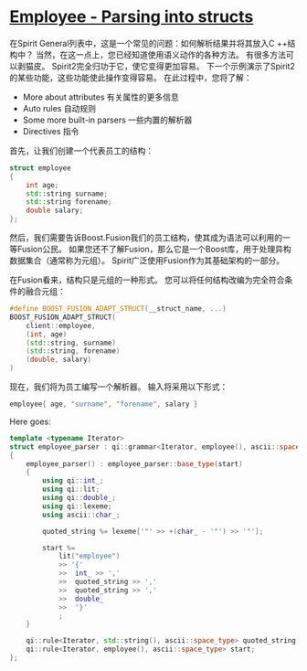 # [Employee - Parsing into structs](https://www.boost.org/doc/libs/1_73_0/libs/spirit/doc/html/spirit/qi/tutorials/employee___parsing_into_structs.html)

在Spirit General列表中，这是一个常见的问题：如何解析结果并将其放入C ++结构中？ 当然，在这一点上，您已经知道使用语义动作的各种方法。 有很多方法可以剥猫皮。 Spirit2完全归功于它，使它变得更加容易。 下一个示例演示了Spirit2的某些功能，这些功能使此操作变得容易。 在此过程中，您将了解：

- More about attributes 有关属性的更多信息
- Auto rules 自动规则
- Some more built-in parsers 一些内置的解析器
- Directives 指令


首先，让我们创建一个代表员工的结构：


```C++
struct employee
{
    int age;
    std::string surname;
    std::string forename;
    double salary;
};
```

然后，我们需要告诉Boost.Fusion我们的员工结构，使其成为语法可以利用的一等Fusion公民。 如果您还不了解Fusion，那么它是一个Boost库，用于处理异构数据集合（通常称为元组）。 Spirit广泛使用Fusion作为其基础架构的一部分。

在Fusion看来，结构只是元组的一种形式。 您可以将任何结构改编为完全符合条件的融合元组：

```C++
#define BOOST_FUSION_ADAPT_STRUCT(__struct_name, ...)
BOOST_FUSION_ADAPT_STRUCT(
    client::employee,
    (int, age)
    (std::string, surname)
    (std::string, forename)
    (double, salary)
)
```

现在，我们将为员工编写一个解析器。 输入将采用以下形式：

```C++
employee{ age, "surname", "forename", salary }
```

Here goes:

```C++
template <typename Iterator>
struct employee_parser : qi::grammar<Iterator, employee(), ascii::space_type>
{
    employee_parser() : employee_parser::base_type(start)
    {
        using qi::int_;
        using qi::lit;
        using qi::double_;
        using qi::lexeme;
        using ascii::char_;

        quoted_string %= lexeme['"' >> +(char_ - '"') >> '"'];

        start %=
            lit("employee")
            >> '{'
            >>  int_ >> ','
            >>  quoted_string >> ','
            >>  quoted_string >> ','
            >>  double_
            >>  '}'
            ;
    }

    qi::rule<Iterator, std::string(), ascii::space_type> quoted_string;
    qi::rule<Iterator, employee(), ascii::space_type> start;
};
```